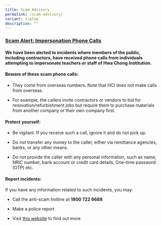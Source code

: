 ```yaml
---
title: Scam Advisory
permalink: /scam-advisory/
variant: tiptap
description: ""
---
```

<h3><strong><u>Scam Alert: Impersonation Phone Calls</u></strong></h3>
<h4>We have been alerted to incidents where members of the public, including contractors, have received phone calls from individuals attempting to impersonate teachers or staff of Hwa Chong Institution.</h4>
<p></p>
<h4>Beware of these scam phone calls:</h4>
<ul data-tight="true" class="tight">
<li>
<p>They come from overseas numbers. Note that HCI does not make calls from
overseas.</p>
</li>
<li>
<p>For example, the callers invite contractors or vendors to bid for renovation/refurbishment
jobs but require them to purchase materials from another company or their
own company first.</p>
</li>
</ul>
<h4>Protect yourself:</h4>
<ul data-tight="true" class="tight">
<li>
<p>Be vigilant. If you receive such a call, ignore it and do not pick up.</p>
</li>
<li>
<p>Do not transfer any money to the caller, either via remittance agencies,
banks, or any other means.</p>
</li>
<li>
<p>Do not provide the caller with any personal information, such as name,
NRIC number, bank account or credit card details, One-time password (OTP)
etc.</p>
</li>
</ul>
<h4>Report incidents:</h4>
<p>If you have any information related to such incidents, you may:</p>
<ul data-tight="true" class="tight">
<li>
<p>Call the anti-scam hotline at <strong>1800 722 6688</strong>
</p>
</li>
<li>
<p>Make a police report</p>
</li>
<li>
<p>Visit <a href="https://www.scamalert.sg/" rel="noopener noreferrer nofollow" target="_blank">this website</a> to
find out more</p>
</li>
</ul>
<h4></h4>
<p></p>